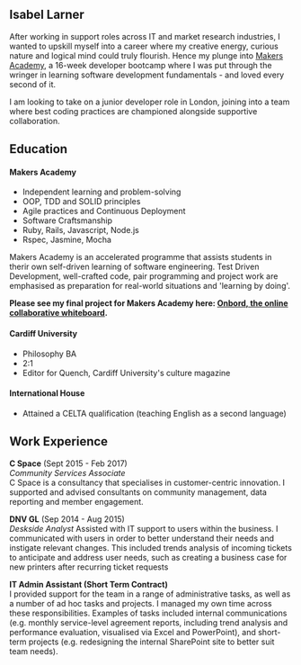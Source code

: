 ## Isabel Larner

After working in support roles across IT and market research industries, I wanted to upskill myself into a career where my creative energy, curious nature and logical mind could truly flourish. Hence my plunge into [Makers Academy](http://www.makersacademy.com/), a 16-week developer bootcamp where I was put through the wringer in learning software development fundamentals - and loved every second of it.

I am looking to take on a junior developer role in London, joining into a team where best coding practices are championed alongside supportive collaboration.

## Education

#### Makers Academy 

- Independent learning and problem-solving
- OOP, TDD and SOLID principles
- Agile practices and Continuous Deployment
- Software Craftsmanship
- Ruby, Rails, Javascript, Node.js
- Rspec, Jasmine, Mocha

Makers Academy is an accelerated programme that assists students in therir own self-driven learning of software engineering. Test Driven Development, well-crafted code, pair programming and project work are emphasised as preparation for real-world situations and 'learning by doing'. 

**Please see my final project for Makers Academy here: [Onbord, the online collaborative whiteboard](https://github.com/ilarne/team-whiteboard).**

#### Cardiff University 

- Philosophy BA
- 2:1
- Editor for Quench, Cardiff University's culture magazine

#### International House 

- Attained a CELTA qualification (teaching English as a second language)

## Work Experience

**C Space** (Sept 2015 - Feb 2017)   
*Community Services Associate*  
C Space is a consultancy that specialises in customer-centric innovation. I supported and advised consultants on community management, data reporting and member engagement. 

**DNV GL**  (Sep 2014 - Aug 2015)    
*Deskside Analyst*
Assisted with IT support to users within the business. I communicated with users in order to better understand their needs and instigate relevant changes. This included trends analysis of incoming tickets to anticipate and address user needs, such as creating a business case for new printers after recurring ticket requests 

**IT Admin Assistant (Short Term Contract)**   
I provided support for the team in a range of administrative tasks, as well as a number of ad hoc tasks and projects. I managed my own time across these responsibilities. Examples of tasks included internal communications (e.g. monthly service-level agreement reports, including trend analysis and performance evaluation, visualised via Excel and PowerPoint), and short-term projects (e.g. redesigning the internal SharePoint site to better suit team needs).

